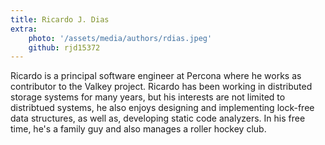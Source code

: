 ```yaml
---
title: Ricardo J. Dias
extra:
    photo: '/assets/media/authors/rdias.jpeg'
    github: rjd15372
---
```


Ricardo is a principal software engineer at Percona where he works as contributor to the Valkey project. Ricardo has been working in distributed storage systems for many years, but his interests are not limited to distribtued systems, he also enjoys designing and implementing lock-free data structures, as well as, developing static code analyzers. In his free time, he's a family guy and also manages a roller hockey club.

